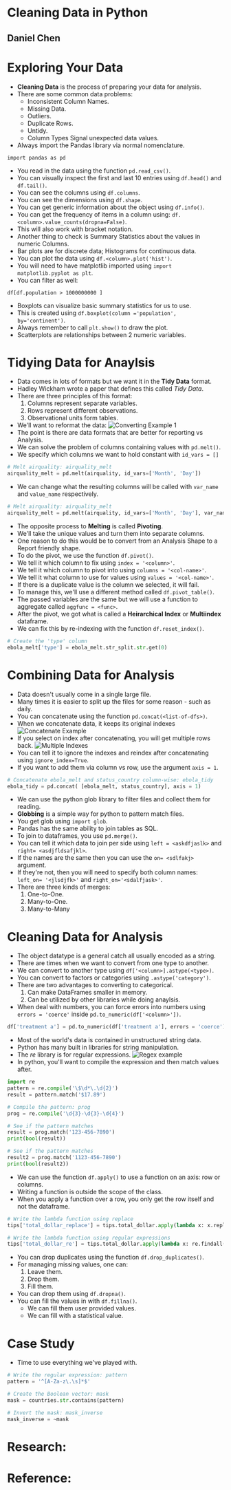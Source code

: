 # Cleaning Data in Python
## Daniel Chen

# Exploring Your Data
- **Cleaning Data** is the process of preparing your data for analysis.
- There are some common data problems:
  - Inconsistent Column Names.
  - Missing Data.
  - Outliers.
  - Duplicate Rows.
  - Untidy.
  - Column Types Signal unexpected data values.
- Always import the Pandas library via normal nomenclature.
```python3
import pandas as pd
```
- You read in the data using the function `pd.read_csv()`.
- You can visually inspect the first and last 10 entries using `df.head()` and `df.tail()`.
- You can see the columns using `df.columns`.
- You can see the dimensions using `df.shape`.
- You can get generic information about the object using `df.info()`.
- You can get the frequency of items in a column using: `df.<column>.value_counts(dropna=False)`.
- This will also work with bracket notation.
- Another thing to check is Summary Statistics about the values in numeric Columns.
- Bar plots are for discrete data; Histograms for continuous data.
- You can plot the data using `df.<column>.plot('hist')`.
- You will need to have matplotlib imported using `import matplotlib.pyplot as plt`.
- You can filter as well:
```python3
df[df.population > 1000000000 ]
```
- Boxplots can visualize basic summary statistics for us to use.
- This is created using `df.boxplot(column ='population', by='continent')`.
- Always remember to call `plt.show()` to draw the plot.
- Scatterplots are relationships between 2 numeric variables.


# Tidying Data for Anaylsis
- Data comes in lots of formats but we want it in the **Tidy Data** format.
- Hadley Wickham wrote a paper that defines this called *Tidy Data*.
- There are three principles of this format:
  1. Columns represent separate variables.
  2. Rows represent different observations.
  3. Observational units form tables.
- We'll want to reformat the data:
![Converting Example 1](images/TidyDataConversion1.png)
- The point is there are data formats that are better for reporting vs Analysis.
- We can solve the problem of columns containing values with `pd.melt()`.
- We specify which columns we want to hold constant with `id_vars = []`
```python
# Melt airquality: airquality_melt
airquality_melt = pd.melt(airquality, id_vars=['Month', 'Day'])
```
- We can change what the resulting columns will be called with `var_name` and `value_name` respectively.
```python
# Melt airquality: airquality_melt
airquality_melt = pd.melt(airquality, id_vars=['Month', 'Day'], var_name='measurement', value_name='reading')
```
- The opposite process to **Melting** is called **Pivoting**.
- We'll take the unique values and turn them into separate columns.
- One reason to do this would be to convert from an Analysis Shape to a Report friendly shape.
- To do the pivot, we use the function `df.pivot()`.
- We tell it which column to fix using `index = '<column>'`.
- We tell it which column to pivot into using `columns = '<col-name>'`.
- We tell it what column to use for values using `values = '<col-name>'`.
- If there is a duplicate value is the column we selected, it will fail.
- To manage this, we'll use a different method called `df.pivot_table()`.
- The passed variables are the same but we will use a function to aggregate called `aggfunc = <func>`.
- After the pivot, we got what is called a **Heirarchical Index** or **Multiindex** dataframe.
- We can fix this by re-indexing with the function `df.reset_index()`.
```python
# Create the 'type' column
ebola_melt['type'] = ebola_melt.str_split.str.get(0)
```


# Combining Data for Analysis
- Data doesn't usually come in a single large file.
- Many times it is easier to split up the files for some reason - such as daily.
- You can concatenate using the function `pd.concat(<list-of-dfs>)`.
- When we concatenate data, it keeps its original indexes
![Concatenate Example](images/ConcatentateImage.png)
- If you select on index after concatenating, you will get multiple rows back.
![Multiple Indexes](images/MultipleIndexes.png)
- You can tell it to ignore the indexes and reindex after concatenating using `ignore_index=True`.
- If you want to add them via column vs row, use the argument `axis = 1`.
```python
# Concatenate ebola_melt and status_country column-wise: ebola_tidy
ebola_tidy = pd.concat( [ebola_melt, status_country], axis = 1)
```
- We can use the python glob library to filter files and collect them for reading.
- **Globbing** is a simple way for python to pattern match files.
- You get glob using `import glob`.
- Pandas has the same ability to join tables as SQL.
- To join to dataframes, you use `pd.merge()`.
- You can tell it which data to join per side using `left = <askdfjaslk>` and `right= <asdjfldsafjkl>`.
- If the names are the same then you can use the `on= <sdlfakj>` argument.
- If they're not, then you will need to specify both column names: `left_on= '<jlsdjfk>'` and `right_on='<sdalfjask>'`.
- There are three kinds of merges:
  1. One-to-One.
  2. Many-to-One.
  3. Many-to-Many


# Cleaning Data for Analysis
- The object datatype is a general catch all usually encoded as a string.
- There are times when we want to convert from one type to another.
- We can convert to another type using `df['<column>].astype(<type>)`.
-  You can convert to factors or categories using `.astype('category')`.
- There are two advantages to converting to categorical.
  1. Can make DataFrames smaller in memory.
  2. Can be utilized by other libraries while doing anaylsis.
- When deal with numbers, you can force errors into numbers using `errors = 'coerce'` inside `pd.to_numeric(df['<column>'])`.
```python
df['treatment a'] = pd.to_numeric(df['treatment a'], errors = 'coerce')
```
- Most of the world's data is contained in unstructured string data.
- Python has many built in libraries for string manipulation.
- The *re* library is for regular expressions.
![Regex example](images/Regex-example.png)
- In python, you'll want to compile the expression and then match values after.
```python
import re
pattern = re.compile('\$\d*\.\d{2}')
result = pattern.match('$17.89')
```
```python
# Compile the pattern: prog
prog = re.compile('\d{3}-\d{3}-\d{4}')

# See if the pattern matches
result = prog.match('123-456-7890')
print(bool(result))

# See if the pattern matches
result2 = prog.match('1123-456-7890')
print(bool(result2))
```
- We can use the function `df.apply()` to use a function on an axis: row or columns.
- Writing a function is outside the scope of the class.
- When you apply a function over a row, you only get the row itself and not the dataframe.
```python
# Write the lambda function using replace
tips['total_dollar_replace'] = tips.total_dollar.apply(lambda x: x.replace('$', ''))

# Write the lambda function using regular expressions
tips['total_dollar_re'] = tips.total_dollar.apply(lambda x: re.findall('\d+\.\d+', x)[0])
```
- You can drop duplicates using the function `df.drop_duplicates()`.
- For managing missing values, one can:
  1. Leave them.
  2. Drop them.
  3. Fill them.
- You can drop them using `df.dropna()`.
- You can fill the values in with `df.fillna()`.
  - We can fill them user provided values.
  - We can fill with a statistical value.


# Case Study
- Time to use everything we've played with.
```python
# Write the regular expression: pattern
pattern = '^[A-Za-z\.\s]*$'

# Create the Boolean vector: mask
mask = countries.str.contains(pattern)

# Invert the mask: mask_inverse
mask_inverse = ~mask
```


# Research:

# Reference:

